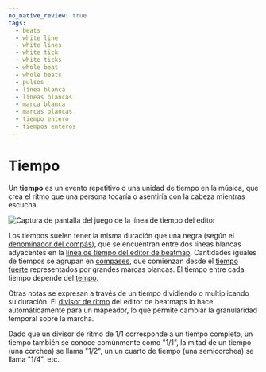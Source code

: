 ```yaml
---
no_native_review: true
tags:
  - beats
  - white line
  - white lines
  - white tick
  - white ticks
  - whole beat
  - whole beats
  - pulsos
  - línea blanca
  - líneas blancas
  - marca blanca
  - marcas blancas
  - tiempo entero
  - tiempos enteros
---
```


# Tiempo

Un **tiempo** es un evento repetitivo o una unidad de tiempo en la música, que crea el ritmo que una persona tocaría o asentiría con la cabeza mientras escucha.

![Captura de pantalla del juego de la línea de tiempo del editor](img/timeline.png "Cada marca blanca representa un tiempo en la música")

Los tiempos suelen tener la misma duración que una negra (según el [denominador del compás](/wiki/Music_theory/Time_signature)), que se encuentran entre dos líneas blancas adyacentes en la [línea de tiempo del editor de beatmap](/wiki/Client/Beatmap_editor/Timelines). Cantidades iguales de tiempos se agrupan en [compases](/wiki/Music_theory/Measure), que comienzan desde el [tiempo fuerte](/wiki/Music_theory/Downbeat) representados por grandes marcas blancas. El tiempo entre cada tiempo depende del [tempo](/wiki/Music_theory/Tempo).

Otras notas se expresan a través de un tiempo dividiendo o multiplicando su duración. El [divisor de ritmo](/wiki/Client/Beatmap_editor/Beat_snap_divisor) del editor de beatmaps lo hace automáticamente para un mapeador, lo que permite cambiar la granularidad temporal sobre la marcha.

Dado que un divisor de ritmo de 1/1 corresponde a un tiempo completo, un tiempo también se conoce comúnmente como "1/1", la mitad de un tiempo (una corchea) se llama "1/2", un un cuarto de tiempo (una semicorchea) se llama "1/4", etc.

